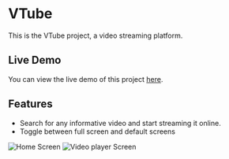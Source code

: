 # VTube

This is the VTube project, a video streaming platform.

## Live Demo

You can view the live demo of this project [here](https://itsvtube.netlify.app).

## Features

- Search for any informative video and start streaming it online.
- Toggle between full screen and default screens

![Home Screen](./readmeAsset/Screenshot%202024-06-22%20075800.png)
![Video player Screen](./readmeAsset/Screenshot%202024-06-22%20075800.png)
